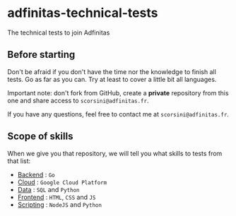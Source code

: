 # adfinitas-technical-tests
The technical tests to join Adfinitas

## Before starting

Don't be afraid if you don't have the time nor the knowledge to finish all tests. Go as far as you can. Try at least to cover a little bit all languages.

Important note: don't fork from GitHub, create a **private** repository from this one and share access to `scorsini@adfinitas.fr`.

If you have any questions, feel free to contact me at `scorsini@adfinitas.fr`.

## Scope of skills

When we give you that repository, we will tell you what skills to tests from that list:

 - [Backend](backend/README.md) : `Go`
 - [Cloud](cloud/README.md) : `Google Cloud Platform`
 - [Data](data/README.md) : `SQL` and `Python`
 - [Frontend](frontend/README.md) : `HTML`, `CSS` and `JS`
 - [Scripting](scripting/README.md) : `NodeJS` and `Python`
